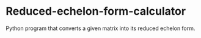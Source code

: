 # Reduced-echelon-form-calculator
Python program that converts a given matrix into its reduced echelon form.
